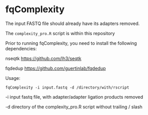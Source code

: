 # fqComplexity

The input FASTQ file should already have its adapters removed.

The `complexity_pro.R` script is within this repository

Prior to running fqComplexity, you need to install the following dependencies:

nseqtk https://github.com/lh3/seqtk 

fqdedup https://github.com/guertinlab/fqdedup

Usage: 

`fqComplexity -i input.fastq -d /directory/with/rscript`

-i input fastq file, with adapter/adapter ligation products removed 

-d directory of the complexity_pro.R script without trailing / slash
